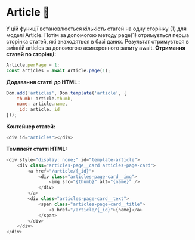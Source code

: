 # Article 📃
У цій функції встановлюється кількість статей на одну сторінку (1) для моделі Article. Потім за допомогою методу page(1) отримується перша сторінка статей, які знаходяться в базі даних. Результат отримується в змінній articles за допомогою асинхронного запиту await.
**Отримання статей по сторінці:**
```javascript
Article.perPage = 1;
const articles = await Article.page(1);
```
**Додавання статті до HTML :**
```javascript
Dom.add('articles', Dom.template('article', {
	thumb: article.thumb,
	name: article.name,
	_id: article._id
}));
```
**Контейнер статей:**
```javascript
<div id="articles"></div>
```
**Темплейт статті HTML:**
```javascript
<div style="display: none;" id="template-article">
	<div class="articles-page__card articles-page-card">
		<a href="/article/{_id}">
			<div class="articles-page-card__img">
				<img src="{thumb}" alt="{name}" />
			</div>
		</a>
		<div class="articles-page-card__text">
			<span class="articles-page-card__title">
				<a href="/article/{_id}">{name}</a>
			</span>
		</div>
	</div>
</div>
```
